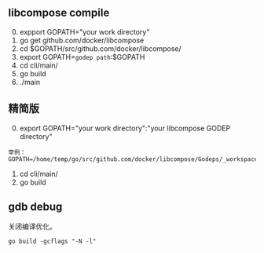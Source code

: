 libcompose compile
----
0. expport GOPATH="your work directory"
1. go get github.com/docker/libcompose
2. cd $GOPATH/src/github.com/docker/libcompose/
3. export GOPATH=`godep path`:$GOPATH
4. cd cli/main/
5. go build
6. ./main



精简版
----
0. export GOPATH="your work directory":"your libcompose GODEP directory" 
<pre><code>举例：GOPATH=/home/temp/go/src/github.com/docker/libcompose/Godeps/_workspace/:/home/temp/go/</code></pre>
1. cd cli/main/  
2. go build  


gdb debug
----
关闭编译优化。
<pre><code>go build -gcflags "-N -l"</code></pre>



